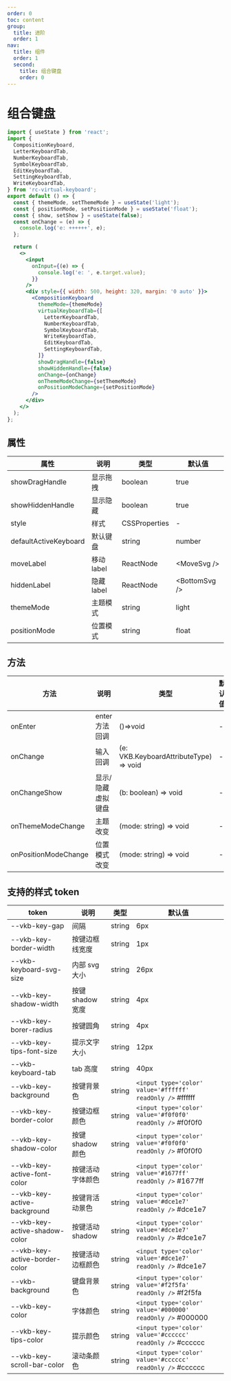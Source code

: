 ```yaml
---
order: 0
toc: content
group:
  title: 进阶
  order: 1
nav:
  title: 组件
  order: 1
  second:
    title: 组合键盘
    order: 0
---
```


# 组合键盘

```jsx
import { useState } from 'react';
import {
  CompositionKeyboard,
  LetterKeyboardTab,
  NumberKeyboardTab,
  SymbolKeyboardTab,
  EditKeyboardTab,
  SettingKeyboardTab,
  WriteKeyboardTab,
} from 'rc-virtual-keyboard';
export default () => {
  const { themeMode, setThemeMode } = useState('light');
  const { positionMode, setPositionMode } = useState('float');
  const { show, setShow } = useState(false);
  const onChange = (e) => {
    console.log('e: ++++++', e);
  };

  return (
    <>
      <input
        onInput={(e) => {
          console.log('e: ', e.target.value);
        }}
      />
      <div style={{ width: 500, height: 320, margin: '0 auto' }}>
        <CompositionKeyboard
          themeMode={themeMode}
          virtualKeyboardTab={[
            LetterKeyboardTab,
            NumberKeyboardTab,
            SymbolKeyboardTab,
            WriteKeyboardTab,
            EditKeyboardTab,
            SettingKeyboardTab,
          ]}
          showDragHandle={false}
          showHiddenHandle={false}
          onChange={onChange}
          onThemeModeChange={setThemeMode}
          onPositionModeChange={setPositionMode}
        />
      </div>
    </>
  );
};
```

## 属性

| 属性                  | 说明       | 类型          | 默认值          |
| --------------------- | ---------- | ------------- | --------------- |
| showDragHandle        | 显示拖拽   | boolean       | true            |
| showHiddenHandle      | 显示隐藏   | boolean       | true            |
| style                 | 样式       | CSSProperties | -               |
| defaultActiveKeyboard | 默认键盘   | string        | number          |
| moveLabel             | 移动 label | ReactNode     | \<MoveSvg \/>   |
| hiddenLabel           | 隐藏 label | ReactNode     | \<BottomSvg \/> |
| themeMode             | 主题模式   | string        | light           |
| positionMode          | 位置模式   | string        | float           |

## 方法

| 方法                 | 说明              | 类型                                   | 默认值 |
| -------------------- | ----------------- | -------------------------------------- | ------ |
| onEnter              | enter 方法回调    | ()=>void                               | -      |
| onChange             | 输入回调          | (e: VKB.KeyboardAttributeType) => void | -      |
| onChangeShow         | 显示/隐藏虚拟键盘 | (b: boolean) => void                   | -      |
| onThemeModeChange    | 主题改变          | (mode: string) => void                 | -      |
| onPositionModeChange | 位置模式改变      | (mode: string) => void                 | -      |

## 支持的样式 token

| token                         | 说明             | 类型   | 默认值                                                    |
| ----------------------------- | ---------------- | ------ | --------------------------------------------------------- |
| --vkb-key-gap                 | 间隔             | string | 6px                                                       |
| --vkb-key-border-width        | 按键边框线宽度   | string | 1px                                                       |
| --vkb-keyboard-svg-size       | 内部 svg 大小    | string | 26px                                                      |
| --vkb-key-shadow-width        | 按键 shadow 宽度 | string | 4px                                                       |
| --vkb-key-borer-radius        | 按键圆角         | string | 4px                                                       |
| --vkb-key-tips-font-size      | 提示文字大小     | string | 12px                                                      |
| --vkb-keyboard-tab            | tab 高度         | string | 40px                                                      |
| --vkb-key-background          | 按键背景色       | string | `<input type='color' value='#ffffff' readOnly />` #ffffff |
| --vkb-key-border-color        | 按键边框颜色     | string | `<input type='color' value='#f0f0f0' readOnly />` #f0f0f0 |
| --vkb-key-shadow-color        | 按键 shadow 颜色 | string | `<input type='color' value='#f0f0f0' readOnly />` #f0f0f0 |
| --vkb-key-active-font-color   | 按键活动字体颜色 | string | `<input type='color' value='#1677ff' readOnly />` #1677ff |
| --vkb-key-active-background   | 按键背活动景色   | string | `<input type='color' value='#dce1e7' readOnly />` #dce1e7 |
| --vkb-key-active-shadow-color | 按键活动 shadow  | string | `<input type='color' value='#dce1e7' readOnly />` #dce1e7 |
| --vkb-key-active-border-color | 按键活动边框颜色 | string | `<input type='color' value='#dce1e7' readOnly />` #dce1e7 |
| --vkb-background              | 键盘背景色       | string | `<input type='color' value='#f2f5fa' readOnly />` #f2f5fa |
| --vkb-key-color               | 字体颜色         | string | `<input type='color' value='#000000' readOnly />` #000000 |
| --vkb-key-tips-color          | 提示颜色         | string | `<input type='color' value='#cccccc' readOnly />` #cccccc |
| --vkb-key-scroll-bar-color    | 滚动条颜色       | string | `<input type='color' value='#cccccc' readOnly />` #cccccc |
